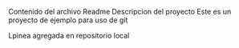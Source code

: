 Contenido del archivo Readme
Descripcion del proyecto
Este es un proyecto de ejemplo para uso de git

Lpinea agregada en repositorio local